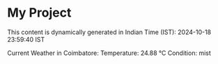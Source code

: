 # My Project

This content is dynamically generated in Indian Time (IST): 2024-10-18 23:59:40 IST


Current Weather in Coimbatore:
Temperature: 24.88 °C
Condition: mist
